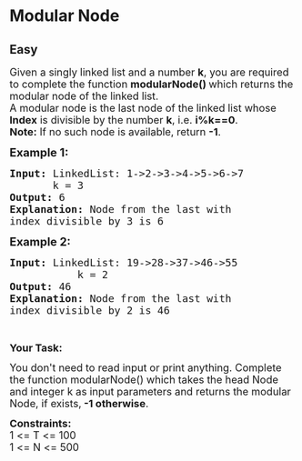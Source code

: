 # Modular Node
## Easy
<div class="problem-statement">
                <p></p><p><span style="font-size:18px">Given a singly linked list and a number <strong>k</strong>, you&nbsp;are required to complete the function <strong>modularNode()&nbsp;</strong>which&nbsp;returns the modular node of the linked list.<br>
A modular node is the last node of the linked list whose<strong> Index</strong> is divisible by the number <strong>k</strong>, i.e. <strong>i%k==0</strong>.<br>
<strong>Note:</strong> If no such node is available, return&nbsp;<strong>-1</strong>.</span></p>

<p><span style="font-size:20px"><strong>Example 1:</strong></span></p>

<pre style="position: relative;"><span style="font-size:18px"><strong>Input:</strong><strong> </strong>LinkedList: 1-&gt;2-&gt;3-&gt;4-&gt;5-&gt;6-&gt;7
&nbsp;      k = 3
<strong>Output: </strong>6
<strong>Explanation:</strong> Node from the last with
index divisible by 3 is 6</span><div class="open_grepper_editor" title="Edit &amp; Save To Grepper"></div></pre>

<p><span style="font-size:20px"><strong>Example 2:</strong></span></p>

<pre style="position: relative;"><span style="font-size:18px"><strong>Input:</strong><strong> </strong>LinkedList: 19-&gt;28-&gt;37-&gt;46-&gt;55<strong>
           </strong>k = 2<strong>
Output: </strong>46<strong>
Explanation:</strong> Node from the last with
index divisible by 2 is 46</span><div class="open_grepper_editor" title="Edit &amp; Save To Grepper"></div></pre>

<p>&nbsp;</p>

<p><strong><span style="font-size:18px">Your Task:</span></strong></p>

<p><span style="font-size:18px">You don't need to read input or print anything. Complete the function modularNode() which takes the head Node and integer k&nbsp;as input parameters and returns the modular Node, if exists,<strong> -1 otherwise</strong>.</span></p>

<p><span style="font-size:18px"><strong>Constraints:</strong><br>
1 &lt;= T &lt;= 100<br>
1 &lt;= N &lt;= 500</span></p>
 <p></p>
            </div>